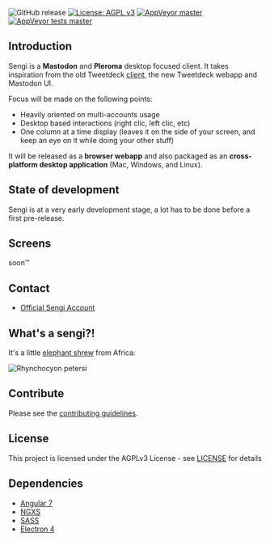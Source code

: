![GitHub release](https://img.shields.io/github/release/nicolasconstant/sengi.svg?style=flat-square) [![License: AGPL v3](https://img.shields.io/badge/License-AGPL%20v3-blue.svg?style=flat-square)](https://www.gnu.org/licenses/agpl-3.0) [![AppVeyor master](https://img.shields.io/appveyor/ci/NicolasConstant/sengi/master.svg?style=flat-square)](https://ci.appveyor.com/project/NicolasConstant/sengi) [![AppVeyor tests master](https://img.shields.io/appveyor/tests/nicolasconstant/sengi/master.svg?style=flat-square)](https://ci.appveyor.com/project/NicolasConstant/sengi/build/tests) 
 
## Introduction

Sengi is a **Mastodon** and **Pleroma** desktop focused client. It takes inspiration from the old Tweetdeck [client](https://static.makeuseof.com/wp-content/uploads/2012/02/muo-tweetdeck2b.png), the new Tweetdeck webapp and Mastodon UI. 

Focus will be made on the following points:

  * Heavily oriented on multi-accounts usage 
  * Desktop based interactions (right clic, left clic, etc)
  * One column at a time display (leaves it on the side of your screen, and keep an eye on it while doing your other stuff)

It will be released as a **browser webapp** and also packaged as an **cross-platform desktop application** (Mac, Windows, and Linux).

## State of development

Sengi is at a very early development stage, a lot has to be done before a first pre-release. 

## Screens

soon™

## Contact

  * [Official Sengi Account](https://mastodon.social/@sengi_app)

## What's a sengi?!

It's a little [elephant shrew](https://en.wikipedia.org/wiki/Elephant_shrew) from Africa: 

![Rhynchocyon petersi](https://upload.wikimedia.org/wikipedia/commons/thumb/8/81/Rhynchocyon_petersi_from_side.jpg/400px-Rhynchocyon_petersi_from_side.jpg)

## Contribute

Please see the [contributing guidelines](CONTRIBUTING.md).

## License

This project is licensed under the AGPLv3 License - see [LICENSE](LICENSE) for details

## Dependencies 

  * [Angular 7](https://github.com/angular/angular)
  * [NGXS](https://github.com/ngxs/store)
  * [SASS](https://github.com/sass/dart-sass)
  * [Electron 4](https://github.com/electron/electron)


